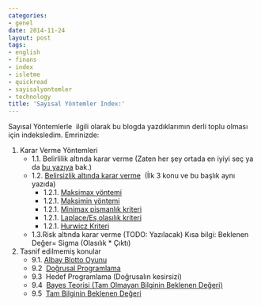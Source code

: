 ```yaml
---
categories:
- genel
date: 2014-11-24
layout: post
tags:
- english
- finans
- index
- isletme
- quickread
- sayisalyontemler
- technology
title: 'Sayısal Yöntemler Index:'
---
```


Sayısal Yöntemlerle  ilgili olarak bu blogda yazdıklarımın derli toplu olması için indeksledim. Emrinizde:

1. Karar Verme Yöntemleri
    - 1.1. Belirlilik altında karar verme (Zaten her şey ortada en iyiyi seç ya da [bu yazıya](http://blog.suatatan.com/post/102345894983/sermaye-butcelemesi) bak.)
    - 1.2. [Belirsizlik altında karar verme](http://blog.suatatan.com/post/103205724775/belirsizlik-alt-nda-nas-l-karar-verilir)  (İlk 3 konu ve bu başlık aynı yazıda)
        - 1.2.1. [Maksimax yöntemi](http://suatatan.wordpress.com/post/103205724775/belirsizlik-alt-nda-nas-l-karar-verilir)
        - 1.2.1. [Maksimin yöntemi](http://suatatan.wordpresscom/post/103205724775/belirsizlik-alt-nda-nas-l-karar-verilir)
        - 1.2.1. [Minimax pişmanlık kriteri](http://suatatan.wordpress.com/post/103205724775/belirsizlik-alt-nda-nas-l-karar-verilir)
        - 1.2.1. [Laplace/Eş olasılık kriteri](http://suatatan.wordpress.com/post/103444744245/laplace-kriteri)
        - 1.2.1. [Hurwicz Kriteri](http://suatatan.wordpress.com/post/103444163675/hurwicz-kriteri-nedir)
    - 1.3.Risk altında karar verme (TODO: Yazılacak) Kısa bilgi: Beklenen Değer= Sigma (Olasılık \* Çıktı)
2. Tasnif edilmemiş konular
    - 9.1. [Albay Blotto Oyunu](http://suatatan.wordpress.com/post/101746775580/albay-blotto-oyunu-nedir)
    - 9.2  [Doğrusal Programlama](http://suatatan.wordpress.com/post/103199905750/dogrusal-programlama-nedir) 
    - 9.3  Hedef Programlama (Doğrusalın kesirsizi)
    - 9.4  [Bayes Teorisi (Tam Olmayan Bilginin Beklenen Değeri)](http://suatatan.wordpress.com/post/103455541070/bayes-teorisi)
    - 9.5  [Tam Bilginin Beklenen Değeri](http://suatatan.wordpress.com/post/104751677170/tam-bilginin-beklenen-degeri)
